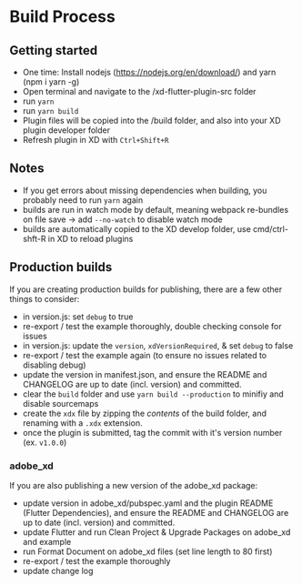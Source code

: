 # Build Process

## Getting started
* One time: Install nodejs (https://nodejs.org/en/download/) and yarn (npm i yarn -g)
* Open terminal and navigate to the /xd-flutter-plugin-src folder
* run `yarn`
* run `yarn build` 
* Plugin files will be copied into the /build folder, and also into your XD plugin developer folder 
* Refresh plugin in XD with `Ctrl+Shift+R`

## Notes
* If you get errors about missing dependencies when building, you probably need to run `yarn` again
* builds are run in watch mode by default, meaning webpack re-bundles on file save
  -> add `--no-watch` to disable watch mode
* builds are automatically copied to the XD develop folder, use cmd/ctrl-shft-R in XD to reload plugins

## Production builds
If you are creating production builds for publishing, there are a few other things to consider:
* in version.js: set `debug` to true
* re-export / test the example thoroughly, double checking console for issues
* in version.js: update the `version`, `xdVersionRequired`, & set `debug` to false
* re-export / test the example again (to ensure no issues related to disabling debug)
* update the version in manifest.json, and ensure the README and CHANGELOG are up to date (incl. version) and committed.
* clear the `build` folder and use `yarn build --production` to minifiy and disable sourcemaps
* create the `xdx` file by zipping the _contents_ of the build folder, and renaming with a `.xdx` extension.
* once the plugin is submitted, tag the commit with it's version number (ex. `v1.0.0`)

### adobe_xd
If you are also publishing a new version of the adobe_xd package:
* update version in adobe_xd/pubspec.yaml and the plugin README (Flutter Dependencies), and ensure the README and CHANGELOG are up to date (incl. version) and committed.
* update Flutter and run Clean Project & Upgrade Packages on adobe_xd and example
* run Format Document on adobe_xd files (set line length to 80 first)
* re-export / test the example thoroughly
* update change log